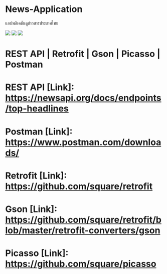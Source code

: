 # News-Application
แอปพลิเคชันดูข่าวสารประเทศไทย




[<img src="https://www.img.in.th/image/7RtN8S">]()
[<img src="https://www.img.in.th/image/7RtSMl">]()
[<img src="https://www.img.in.th/image/7RtcFT">]()

# REST API | Retrofit | Gson | Picasso | Postman
# REST API [Link]: https://newsapi.org/docs/endpoints/top-headlines
# Postman [Link]: https://www.postman.com/downloads/
# Retrofit [Link]: https://github.com/square/retrofit
# Gson [Link]: https://github.com/square/retrofit/blob/master/retrofit-converters/gson
# Picasso [Link]: https://github.com/square/picasso

